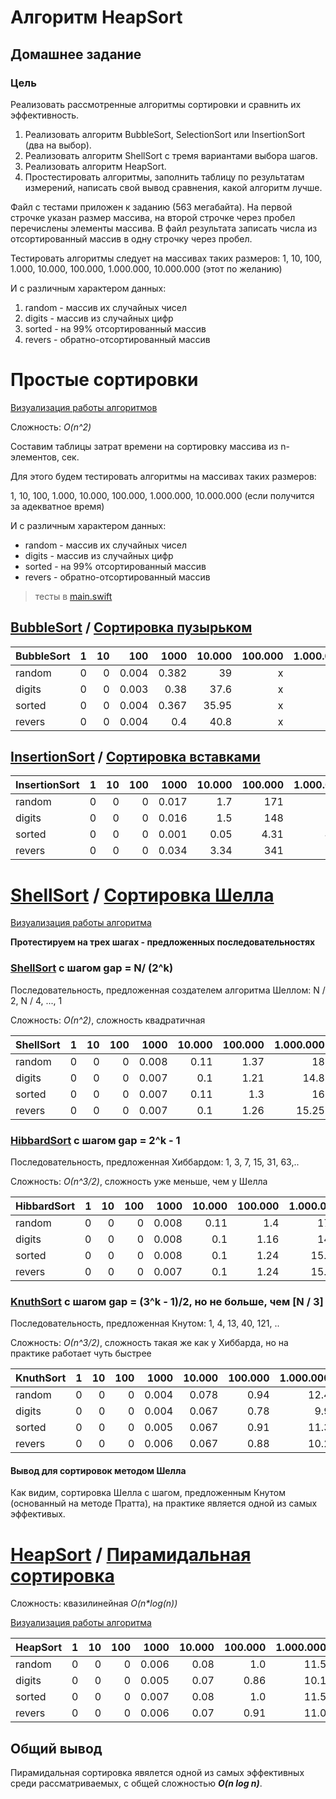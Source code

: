 # Алгоритм HeapSort
## Домашнее задание

### Цель 
Реализовать рассмотренные алгоритмы сортировки и сравнить их эффективность.

1. Реализовать алгоритм BubbleSort, SelectionSort или InsertionSort (два на выбор).
2. Реализовать алгоритм ShellSort с тремя вариантами выбора шагов.
3. Реализовать алгоритм HeapSort. 
4. Простестировать алгоритмы, заполнить таблицу по результатам измерений, написать свой вывод сравнения, какой алгоритм лучше.

Файл с тестами приложен к заданию (563 мегабайта).
На первой строчке указан размер массива, на второй строчке через пробел перечислены элементы массива.
В файл результата записать числа из отсортированный массив в одну строчку через пробел.

Тестировать алгоритмы следует на массивах таких размеров:
1, 10, 100, 1.000, 10.000, 100.000, 1.000.000, 10.000.000 (этот по желанию)

И с различным характером данных:
1. random - массив их случайных чисел 
2. digits - массив из случайных цифр
3. sorted - на 99% отсортированный массив
4. revers - обратно-отсортированный массив


# Простые сортировки

[Визуализация работы алгоритмов](https://www.cs.usfca.edu/~galles/visualization/ComparisonSort.html)

Сложность: _O(n^2)_

Составим таблицы затрат времени на сортировку массива из n-элементов, сек.

Для этого будем тестировать алгоритмы на массивах таких размеров:

1, 10, 100, 1.000, 10.000, 100.000, 1.000.000, 10.000.000 (если получится за адекватное время)

И с различным характером данных:
- random - массив их случайных чисел 
- digits - массив из случайных цифр
- sorted - на 99% отсортированный массив
- revers - обратно-отсортированный массив

> тесты в [main.swift](https://github.com/c-villain/OTUS_algo/blob/main/HW5/SimpleHeapSorts/main.swift)

## [BubbleSort](https://en.wikipedia.org/wiki/Bubble_sort) / [Сортировка пузырьком](https://ru.wikipedia.org/wiki/Сортировка_пузырьком)

BubbleSort|1|10|100|1000|10.000|100.000|1.000.000
---|---:|---:|---:|---:|---:|---:|---:
random       |0|0|0.004|0.382|39|x|x
digits       |0|0|0.003|0.38|37.6|x|x
sorted       |0|0|0.004|0.367|35.95|x|x|
revers       |0|0|0.004|0.4|40.8|x|x

## [InsertionSort](https://en.wikipedia.org/wiki/Insertion_sort) / [Сортировка вставками](https://ru.wikipedia.org/wiki/Сортировка_вставками)

InsertionSort|1|10|100|1000|10.000|100.000|1.000.000|10.000.000
---|---:|---:|---:|---:|---:|---:|---:|---:
random       |0|0|0|0.017|1.7|171|x|x
digits       |0|0|0|0.016|1.5|148|x|x
sorted       |0|0|0|0.001|0.05|4.31|443|x
revers       |0|0|0|0.034|3.34|341|x|x

# [ShellSort](https://en.wikipedia.org/wiki/Shellsort) / [Сортировка Шелла](https://ru.wikipedia.org/wiki/Сортировка_Шелла)

[Визуализация работы алгоритма](https://www.cs.usfca.edu/~galles/visualization/ComparisonSort.html)

**Протестируем на трех шагах - предложенных последовательностях**

### [ShellSort](https://en.wikipedia.org/wiki/Shellsort) с шагом gap = N/ (2^k)

Последовательность, предложенная создателем алгоритма Шеллом: N / 2, N / 4, ..., 1 

Сложность: _О(n^2)_, сложность квадратичная

ShellSort    |1|10|100|1000|10.000|100.000|1.000.000|10.000.000
---|---:|---:|---:|---:|---:|---:|---:|---:
random       |0|0|0|0.008|0.11|1.37|18|231
digits       |0|0|0|0.007|0.1|1.21|14.8|176
sorted       |0|0|0|0.007|0.11|1.3|16|195
revers       |0|0|0|0.007|0.1|1.26|15.25|182

### [HibbardSort](https://oeis.org/A000225) с шагом gap = 2^k - 1

 Последовательность, предложенная Хиббардом: 1, 3, 7, 15, 31, 63,.. 
 
 Сложность: _О(n^3/2)_, сложность уже меньше, чем у Шелла

 HibbardSort  |1|10|100|1000 |10.000|100.000|1.000.000|10.000.000
 ---|---:|---:|---:|---:|---:|---:|---:|---:
 random       |0|0 |0  |0.008|0.11  |1.4    |17.4     |225
 digits       |0|0 |0  |0.008|0.1   |1.16   |14.1     |167.5
 sorted       |0|0 |0  |0.008|0.1   |1.24   |15.44    |194.6
 revers       |0|0 |0  |0.007|0.1   |1.24   |15.12    |180

 ### [KnuthSort](https://oeis.org/A003462) с шагом gap = (3^k - 1)/2, но не больше, чем [N / 3]

 Последовательность, предложенная Кнутом:  1, 4, 13, 40, 121, ..
 
 Сложность: _О(n^3/2)_, сложность такая же как у Хиббарда, но на практике работает чуть быстрее

 KnuthSort    |1|10|100|1000|10.000|100.000|1.000.000|10.000.000
 ---|---:|---:|---:|---:|---:|---:|---:|---:
 random       |0|0|0|0.004|0.078|0.94|12.4|177
 digits       |0|0|0|0.004|0.067|0.78|9.9|110.5
 sorted       |0|0|0|0.005|0.067|0.91|11.3|140
 revers       |0|0|0|0.006|0.067|0.88|10.2|113

 #### Вывод для сортировок методом Шелла

 Как видим, сортировка Шелла с шагом, предложенным Кнутом (основанный на методе Пратта), на практике является одной из самых эффективых.

 # [HeapSort](https://en.wikipedia.org/wiki/Heapsort) / [Пирамидальная сортировка](https://ru.wikipedia.org/wiki/Пирамидальная_сортировка)

Сложность: квазилинейная _O(n*log(n))_

 [Визуализация работы алгоритма](https://www.cs.usfca.edu/~galles/visualization/HeapSort.html)

 HeapSort     |1|10|100|1000 |10.000|100.000|1.000.000|10.000.000
 ---|---:|---:|---:|---:|---:|---:|---:|---:
 random       |0|0 |0  |0.006|0.08  |1.0    |11.5     |140
 digits       |0|0 |0  |0.005|0.07  |0.86   |10.1     |117
 sorted       |0|0 |0  |0.007|0.08  |1.0    |11.5     |135
 revers       |0|0 |0  |0.006|0.07  |0.91   |11.0     |123

 ## Общий вывод 

 Пирамидальная сортировка явялется одной из самых эффективных среди рассматриваемых, с общей сложностью ***O(n log n)***.

